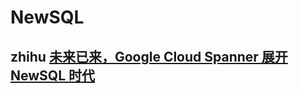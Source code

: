 # NewSQL

## zhihu [未来已来，Google Cloud Spanner 展开 NewSQL 时代](https://zhuanlan.zhihu.com/p/25266062)

